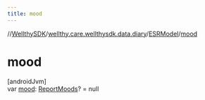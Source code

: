 ```yaml
---
title: mood
---
```

//[WellthySDK](../../../index.html)/[wellthy.care.wellthysdk.data.diary](../index.html)/[ESRModel](index.html)/[mood](mood.html)



# mood



[androidJvm]\
var [mood](mood.html): [ReportMoods](../-report-moods/index.html)? = null




